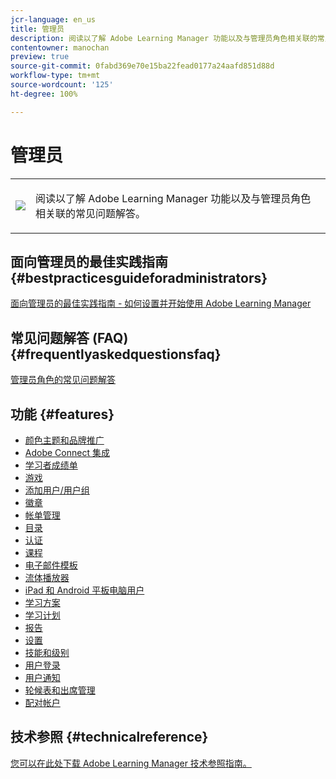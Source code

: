 ```yaml
---
jcr-language: en_us
title: 管理员
description: 阅读以了解 Adobe Learning Manager 功能以及与管理员角色相关联的常见问题解答。
contentowner: manochan
preview: true
source-git-commit: 0fabd369e70e15ba22fead0177a24aafd851d88d
workflow-type: tm+mt
source-wordcount: '125'
ht-degree: 100%

---
```




# 管理员

<table> 
 <tbody>
  <tr> 
   <td><img src="assets/administrator2.png"></td> 
   <td><p>阅读以了解 Adobe Learning Manager 功能以及与管理员角色相关联的常见问题解答。 </p></td> 
  </tr> 
 </tbody>
</table>

## 面向管理员的最佳实践指南 {#bestpracticesguideforadministrators}

[面向管理员的最佳实践指南 - 如何设置并开始使用 Adobe Learning Manager](administrators/getting-started.md)

## 常见问题解答 (FAQ) {#frequentlyaskedquestionsfaq}

[管理员角色的常见问题解答](administrators/frequently-asked-questions-for-administrators.md)

## 功能 {#features}

* [颜色主题和品牌推广](administrators/feature-summary/themes.md)
* [Adobe Connect 集成](administrators/feature-summary/adobeconnect-integration.md)
* [学习者成绩单](/help/migrated/administrators/feature-summary/learner-transcripts.md)
* [游戏](administrators/feature-summary/gamification.md)
* [添加用户/用户组](administrators/feature-summary/add-users-user-groups.md)
* [徽章](administrators/feature-summary/badges.md)
* [帐单管理](administrators/feature-summary/billing-management.md)
* [目录](administrators/feature-summary/catalogs.md)
* [认证](administrators/feature-summary/certifications.md)
* [课程](administrators/feature-summary/courses.md)
* [电子邮件模板](administrators/feature-summary/email-templates.md)
* [流体播放器](administrators/feature-summary/fluidic-player.md)
* [iPad 和 Android 平板电脑用户](administrators/feature-summary/ipad-android-tablet-users.md)
* [学习方案](administrators/feature-summary/learning-plans.md)
* [学习计划](administrators/feature-summary/learning-programs.md)
* [报告](administrators/feature-summary/reports.md)
* [设置](administrators/feature-summary/settings.md)
* [技能和级别](administrators/feature-summary/skills-levels.md)
* [用户登录](administrators/feature-summary/user-login.md)
* [用户通知](administrators/feature-summary/user-notifications.md)
* [轮候表和出席管理](administrators/feature-summary/waitlist-attendance-management.md)
* [配对帐户](administrators/feature-summary/peer-account.md)

## 技术参照 {#technicalreference}

[您可以在此处下载 Adobe Learning Manager 技术参照指南。](assets/technicaloverview.pdf)
